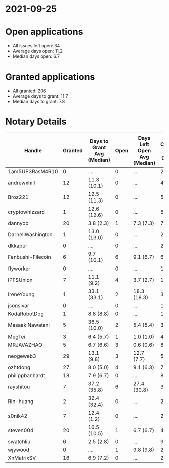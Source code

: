 2021-09-25
==========

# Open applications

- All issues left open: 34
- Average days open: 11.2
- Median days open: 6.7

# Granted applications

- All granted: 206
- Average days to grant: 11.7
- Median days to grant: 7.8

# Notary Details

| Handle            |   Granted | Days to Grant Avg (Median)   |   Open | Days Left Open Avg (Median)   |   Closed (no grant) |
|-------------------|-----------|------------------------------|--------|-------------------------------|---------------------|
| 1am5UP3RasM4R10   |         0 | ....                         |      0 | ....                          |                   2 |
| andrewxhill       |        12 | 11.3  (10.1)                 |      0 | ....                          |                  44 |
| Broz221           |        12 | 12.5  (11.3)                 |      0 | ....                          |                  55 |
| cryptowhizzard    |         1 | 12.6  (12.6)                 |      0 | ....                          |                   5 |
| dannyob           |        20 | 3.8  (2.3)                   |      1 | 7.3  (7.3)                    |                  70 |
| DarnellWashington |         1 | 13.0  (13.0)                 |      0 | ....                          |                   2 |
| dkkapur           |         0 | ....                         |      0 | ....                          |                   2 |
| Fenbushi-Filecoin |         6 | 9.7  (10.1)                  |      6 | 9.1  (6.7)                    |                  62 |
| flyworker         |         0 | ....                         |      0 | ....                          |                   1 |
| IPFSUnion         |         7 | 11.1  (9.2)                  |      4 | 3.7  (2.7)                    |                  10 |
| IreneYoung        |         1 | 33.1  (33.1)                 |      2 | 18.3  (18.3)                  |                   3 |
| jsonsivar         |         0 | ....                         |      0 | ....                          |                  13 |
| KodaRobotDog      |         1 | 8.8  (8.8)                   |      0 | ....                          |                   1 |
| MasaakiNawatani   |         5 | 36.5  (10.0)                 |      2 | 5.4  (5.4)                    |                  33 |
| MegTei            |         3 | 6.4  (5.7)                   |      1 | 1.0  (1.0)                    |                   4 |
| MRJAVAZHAO        |         5 | 6.7  (6.6)                   |      3 | 0.6  (0.6)                    |                   8 |
| neogeweb3         |        29 | 13.1  (9.8)                  |      3 | 12.7  (7.7)                   |                  51 |
| ozhtdong          |        27 | 8.0  (5.0)                   |      4 | 9.1  (6.3)                    |                  74 |
| philippbanhardt   |        18 | 7.9  (6.7)                   |      0 | ....                          |                  82 |
| rayshitou         |         7 | 37.2  (35.8)                 |      6 | 27.4  (30.8)                  |                  33 |
| Rin-huang         |         2 | 32.4  (32.4)                 |      0 | ....                          |                   2 |
| s0nik42           |         7 | 12.4  (1.2)                  |      0 | ....                          |                  24 |
| steven004         |        20 | 16.5  (10.5)                 |      1 | 6.7  (6.7)                    |                  44 |
| swatchliu         |         6 | 2.5  (2.8)                   |      0 | ....                          |                   9 |
| wjywood           |         0 | ....                         |      1 | 9.8  (9.8)                    |                   2 |
| XnMatrixSV        |        16 | 6.9  (7.2)                   |      0 | ....                          |                  26 |